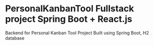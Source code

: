 # PersonalKanbanTool Fullstack project Spring Boot + React.js
Backend for Personal Kanban Tool Project
Built using Spring Boot, H2 database
